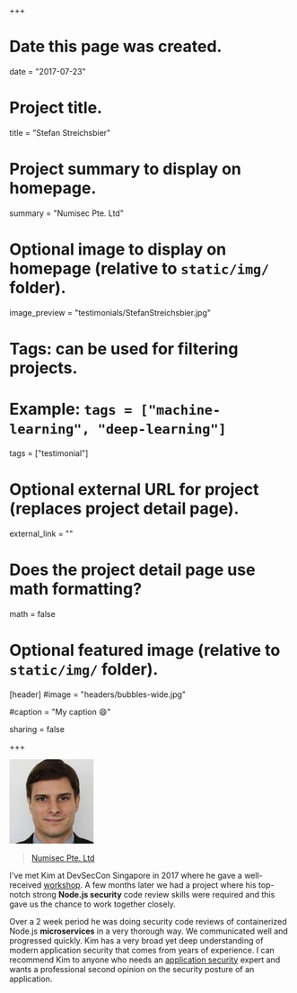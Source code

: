 +++
# Date this page was created.
date = "2017-07-23"

# Project title.
title = "Stefan Streichsbier"

# Project summary to display on homepage.
summary = "Numisec Pte. Ltd"

# Optional image to display on homepage (relative to `static/img/` folder).
image_preview = "testimonials/StefanStreichsbier.jpg"

# Tags: can be used for filtering projects.
# Example: `tags = ["machine-learning", "deep-learning"]`
tags = ["testimonial"]

# Optional external URL for project (replaces project detail page).
external_link = ""

# Does the project detail page use math formatting?
math = false

# Optional featured image (relative to `static/img/` folder).
[header]
#image = "headers/bubbles-wide.jpg"

#caption = "My caption :smile:"

sharing = false

+++

<img class="testimonial-img-bordered" src="/img/testimonials/StefanStreichsbier.jpg">

> [Numisec Pte. Ltd](/project/portfolio-numisec)

I've met Kim at DevSecCon Singapore in 2017 where he gave a well-received [workshop](/talk/devseccon-asio-2017-developing-a-high-perf-security-focussed-agile-team/). A few months later we had a project where his top-notch strong **Node.js security** code review skills were required and this gave us the chance to work together closely.

Over a 2 week period he was doing security code reviews of containerized Node.js **microservices** in a very thorough way. We communicated well and progressed quickly. Kim has a very broad yet deep understanding of modern application security that comes from years of experience. I can recommend Kim to anyone who needs an [application security](https://f1.holisticinfosecforwebdevelopers.com/chap06.html#web-applications) expert and wants a professional second opinion on the security posture of an application.
                       
